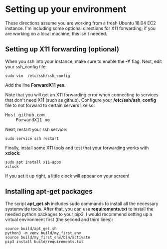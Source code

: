 # Setting up your environment

These directions assume you are working from a fresh Ubuntu 18.04 EC2 instance.
I'm including some optional directions for X11 forwarding; if you are working on a local machine, this isn't needed.

## Setting up X11 forwarding (optional)
When you ssh into your instance, make sure to enable the **-Y** flag.
Next, edit your ssh_config file:

    sudo vim  /etc/ssh/ssh_config

Add the line **ForwardX11 yes**.

Note that you will get an X11 forwarding error when connecting to services that don't need X11 (such as github). 
Configure your **/etc/ssh/ssh_config** file to not forward to certain servers like so:
<pre>
Host github.com
    ForwardX11 no 
</pre>

Next, restart your ssh service:

    sudo service ssh restart

Finally, install some X11 tools and test that your forwarding works with **xclock**:

    sudo apt install x11-apps
    xclock

If you set it up right, a little clock will appear on your screen!

## Installing apt-get packages
The script **apt_get.sh** includes sudo commands to install all the necessary systemwide tools.
After that, you can use **requirements.txt** to install the needed python packages to your pip3.
I would recommend setting up a virtual environment first (the second and third lines):

    source build/apt_get.sh
    python3 -m venv build/my_first_env
    source build/my_first_env/bin/activate
    pip3 install build/requirements.txt

